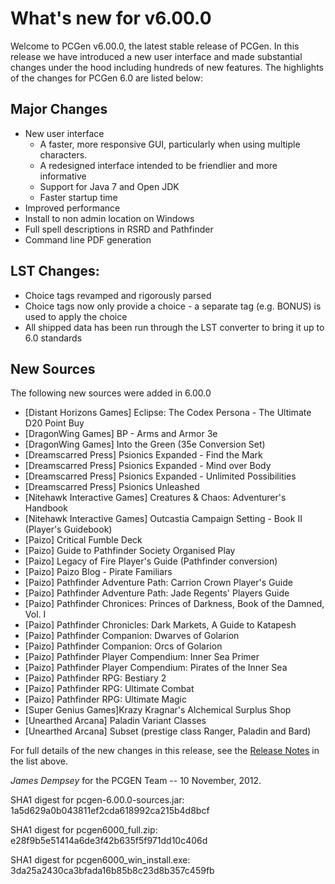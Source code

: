 # What's new for v6.00.0

Welcome to PCGen v6.00.0, the latest stable release of PCGen. In this release 
we have introduced a new user interface and made substantial changes under the 
hood including hundreds of new features. 
The highlights of the changes for PCGen 6.0 are listed below: 
  
## Major Changes

* New user interface
	* A faster, more responsive GUI, particularly when using multiple characters.
	* A redesigned interface intended to be friendlier and more informative
	* Support for Java 7 and Open JDK
	* Faster startup time
* Improved performance
* Install to non admin location on Windows
* Full spell descriptions in RSRD and Pathfinder
* Command line PDF generation

## LST Changes:

* Choice tags revamped and rigorously parsed
* Choice tags now only provide a choice - a separate tag (e.g. BONUS) is used to apply the choice
* All shipped data has been run through the LST converter to bring it up to 6.0 standards


## New Sources

The following new sources were added in 6.00.0

* [Distant Horizons Games] Eclipse: The Codex Persona - The Ultimate D20 Point Buy
* [DragonWing Games] BP - Arms and Armor 3e
* [DragonWing Games] Into the Green (35e Conversion Set)
* [Dreamscarred Press] Psionics Expanded - Find the Mark
* [Dreamscarred Press] Psionics Expanded - Mind over Body
* [Dreamscarred Press] Psionics Expanded - Unlimited Possibilities
* [Dreamscarred Press] Psionics Unleashed
* [Nitehawk Interactive Games] Creatures & Chaos: Adventurer's Handbook
* [Nitehawk Interactive Games] Outcastia Campaign Setting - Book II (Player's Guidebook)
* [Paizo] Critical Fumble Deck
* [Paizo] Guide to Pathfinder Society Organised Play
* [Paizo] Legacy of Fire Player's Guide (Pathfinder conversion)
* [Paizo] Paizo Blog - Pirate Familiars
* [Paizo] Pathfinder Adventure Path: Carrion Crown Player's Guide
* [Paizo] Pathfinder Adventure Path: Jade Regents' Players Guide
* [Paizo] Pathfinder Chronices: Princes of Darkness, Book of the Damned, Vol. I
* [Paizo] Pathfinder Chronicles: Dark Markets, A Guide to Katapesh
* [Paizo] Pathfinder Companion: Dwarves of Golarion
* [Paizo] Pathfinder Companion: Orcs of Golarion
* [Paizo] Pathfinder Player Compendium: Inner Sea Primer
* [Paizo] Pathfinder Player Compendium: Pirates of the Inner Sea
* [Paizo] Pathfinder RPG: Bestiary 2
* [Paizo] Pathfinder RPG: Ultimate Combat
* [Paizo] Pathfinder RPG: Ultimate Magic
* [Super Genius Games]Krazy Kragnar's Alchemical Surplus Shop
* [Unearthed Arcana] Paladin Variant Classes
* [Unearthed Arcana] Subset (prestige class Ranger, Paladin and Bard)


For full details of the new changes in this release, see the 
[Release Notes](https://sourceforge.net/projects/pcgen/files/PCGen%20Stable/6.00.0/pcgen-release-notes-6000.html/download) in the list above.

*James Dempsey* for the PCGEN Team -- 10 November, 2012.


SHA1 digest for pcgen-6.00.0-sources.jar:
1a5d629a0b043811ef2cda618992ca215b4d8bcf 

SHA1 digest for pcgen6000_full.zip:
e28f9b5e51414a6de3f42b635f5f971dd10c406d 

SHA1 digest for pcgen6000_win_install.exe:
3da25a2430ca3bfada16b85b8c23d8b357c459fb 
